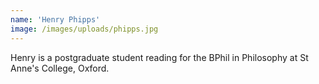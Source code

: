 ```yaml
---
name: 'Henry Phipps'
image: /images/uploads/phipps.jpg
---
```

Henry is a postgraduate student reading for the BPhil in Philosophy at St Anne's College, Oxford.
